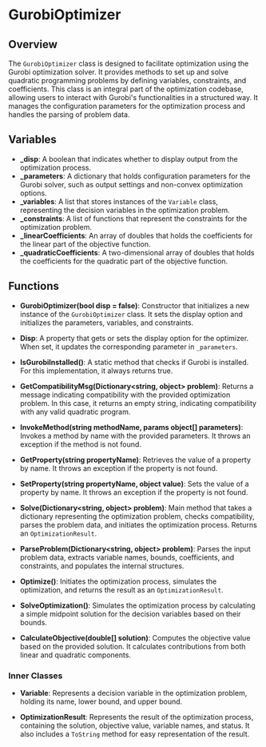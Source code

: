 # GurobiOptimizer

## Overview
The `GurobiOptimizer` class is designed to facilitate optimization using the Gurobi optimization solver. It provides methods to set up and solve quadratic programming problems by defining variables, constraints, and coefficients. This class is an integral part of the optimization codebase, allowing users to interact with Gurobi's functionalities in a structured way. It manages the configuration parameters for the optimization process and handles the parsing of problem data.

## Variables
- **_disp**: A boolean that indicates whether to display output from the optimization process.
- **_parameters**: A dictionary that holds configuration parameters for the Gurobi solver, such as output settings and non-convex optimization options.
- **_variables**: A list that stores instances of the `Variable` class, representing the decision variables in the optimization problem.
- **_constraints**: A list of functions that represent the constraints for the optimization problem.
- **_linearCoefficients**: An array of doubles that holds the coefficients for the linear part of the objective function.
- **_quadraticCoefficients**: A two-dimensional array of doubles that holds the coefficients for the quadratic part of the objective function.

## Functions
- **GurobiOptimizer(bool disp = false)**: Constructor that initializes a new instance of the `GurobiOptimizer` class. It sets the display option and initializes the parameters, variables, and constraints.

- **Disp**: A property that gets or sets the display option for the optimizer. When set, it updates the corresponding parameter in `_parameters`.

- **IsGurobiInstalled()**: A static method that checks if Gurobi is installed. For this implementation, it always returns true.

- **GetCompatibilityMsg(Dictionary<string, object> problem)**: Returns a message indicating compatibility with the provided optimization problem. In this case, it returns an empty string, indicating compatibility with any valid quadratic program.

- **InvokeMethod(string methodName, params object[] parameters)**: Invokes a method by name with the provided parameters. It throws an exception if the method is not found.

- **GetProperty(string propertyName)**: Retrieves the value of a property by name. It throws an exception if the property is not found.

- **SetProperty(string propertyName, object value)**: Sets the value of a property by name. It throws an exception if the property is not found.

- **Solve(Dictionary<string, object> problem)**: Main method that takes a dictionary representing the optimization problem, checks compatibility, parses the problem data, and initiates the optimization process. Returns an `OptimizationResult`.

- **ParseProblem(Dictionary<string, object> problem)**: Parses the input problem data, extracts variable names, bounds, coefficients, and constraints, and populates the internal structures.

- **Optimize()**: Initiates the optimization process, simulates the optimization, and returns the result as an `OptimizationResult`.

- **SolveOptimization()**: Simulates the optimization process by calculating a simple midpoint solution for the decision variables based on their bounds.

- **CalculateObjective(double[] solution)**: Computes the objective value based on the provided solution. It calculates contributions from both linear and quadratic components.

### Inner Classes
- **Variable**: Represents a decision variable in the optimization problem, holding its name, lower bound, and upper bound.

- **OptimizationResult**: Represents the result of the optimization process, containing the solution, objective value, variable names, and status. It also includes a `ToString` method for easy representation of the result.